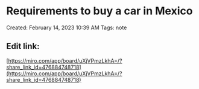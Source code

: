 # Requirements to buy a car in Mexico

Created: February 14, 2023 10:39 AM
Tags: note

## Edit link:

[](https://miro.com/welcomeonboard/eVc1MW11blRwZzRYa1hsWHNVTk1nRnJRMnRaMlhYNEJ4WG95ZWdhOTVsY1ZWS2tHdmpYU2dlYW41UmxsODdiY3wzMDc0NDU3MzU4MjcyNDUxMTEyfDI=?share_link_id=767881797527)

[https://miro.com/app/board/uXjVPmzLkhA=/?share_link_id=476884748718](https://miro.com/app/board/uXjVPmzLkhA=/?share_link_id=476884748718)
